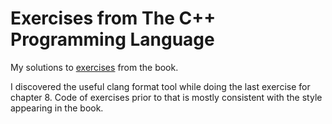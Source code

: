 # Exercises from The C++ Programming Language

My solutions to [exercises](https://www.stroustrup.com/4thExercises.pdf) from the book.

I discovered the useful clang format tool while doing the last exercise
for chapter 8. Code of exercises prior to that is mostly consistent with
the style appearing in the book.

